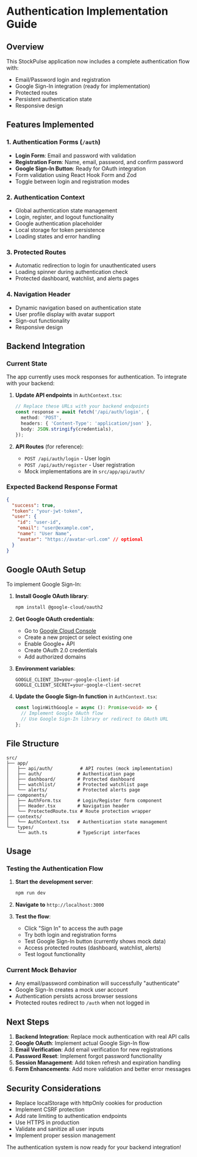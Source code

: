 # Authentication Implementation Guide

## Overview
This StockPulse application now includes a complete authentication flow with:
- Email/Password login and registration
- Google Sign-In integration (ready for implementation)
- Protected routes
- Persistent authentication state
- Responsive design

## Features Implemented

### 1. Authentication Forms (`/auth`)
- **Login Form**: Email and password with validation
- **Registration Form**: Name, email, password, and confirm password
- **Google Sign-In Button**: Ready for OAuth integration
- Form validation using React Hook Form and Zod
- Toggle between login and registration modes

### 2. Authentication Context
- Global authentication state management
- Login, register, and logout functionality
- Google authentication placeholder
- Local storage for token persistence
- Loading states and error handling

### 3. Protected Routes
- Automatic redirection to login for unauthenticated users
- Loading spinner during authentication check
- Protected dashboard, watchlist, and alerts pages

### 4. Navigation Header
- Dynamic navigation based on authentication state
- User profile display with avatar support
- Sign-out functionality
- Responsive design

## Backend Integration

### Current State
The app currently uses mock responses for authentication. To integrate with your backend:

1. **Update API endpoints** in `AuthContext.tsx`:
   ```typescript
   // Replace these URLs with your backend endpoints
   const response = await fetch('/api/auth/login', {
     method: 'POST',
     headers: { 'Content-Type': 'application/json' },
     body: JSON.stringify(credentials),
   });
   ```

2. **API Routes** (for reference):
   - `POST /api/auth/login` - User login
   - `POST /api/auth/register` - User registration
   - Mock implementations are in `src/app/api/auth/`

### Expected Backend Response Format
```json
{
  "success": true,
  "token": "your-jwt-token",
  "user": {
    "id": "user-id",
    "email": "user@example.com",
    "name": "User Name",
    "avatar": "https://avatar-url.com" // optional
  }
}
```

## Google OAuth Setup

To implement Google Sign-In:

1. **Install Google OAuth library**:
   ```bash
   npm install @google-cloud/oauth2
   ```

2. **Get Google OAuth credentials**:
   - Go to [Google Cloud Console](https://console.cloud.google.com/)
   - Create a new project or select existing one
   - Enable Google+ API
   - Create OAuth 2.0 credentials
   - Add authorized domains

3. **Environment variables**:
   ```env
   GOOGLE_CLIENT_ID=your-google-client-id
   GOOGLE_CLIENT_SECRET=your-google-client-secret
   ```

4. **Update the Google Sign-In function** in `AuthContext.tsx`:
   ```typescript
   const loginWithGoogle = async (): Promise<void> => {
     // Implement Google OAuth flow
     // Use Google Sign-In library or redirect to OAuth URL
   };
   ```

## File Structure

```
src/
├── app/
│   ├── api/auth/          # API routes (mock implementation)
│   ├── auth/             # Authentication page
│   ├── dashboard/        # Protected dashboard
│   ├── watchlist/        # Protected watchlist page
│   └── alerts/           # Protected alerts page
├── components/
│   ├── AuthForm.tsx      # Login/Register form component
│   ├── Header.tsx        # Navigation header
│   └── ProtectedRoute.tsx # Route protection wrapper
├── contexts/
│   └── AuthContext.tsx   # Authentication state management
└── types/
    └── auth.ts           # TypeScript interfaces
```

## Usage

### Testing the Authentication Flow

1. **Start the development server**:
   ```bash
   npm run dev
   ```

2. **Navigate to** `http://localhost:3000`

3. **Test the flow**:
   - Click "Sign In" to access the auth page
   - Try both login and registration forms
   - Test Google Sign-In button (currently shows mock data)
   - Access protected routes (dashboard, watchlist, alerts)
   - Test logout functionality

### Current Mock Behavior
- Any email/password combination will successfully "authenticate"
- Google Sign-In creates a mock user account
- Authentication persists across browser sessions
- Protected routes redirect to `/auth` when not logged in

## Next Steps

1. **Backend Integration**: Replace mock authentication with real API calls
2. **Google OAuth**: Implement actual Google Sign-In flow
3. **Email Verification**: Add email verification for new registrations
4. **Password Reset**: Implement forgot password functionality
5. **Session Management**: Add token refresh and expiration handling
6. **Form Enhancements**: Add more validation and better error messages

## Security Considerations

- Replace localStorage with httpOnly cookies for production
- Implement CSRF protection
- Add rate limiting to authentication endpoints
- Use HTTPS in production
- Validate and sanitize all user inputs
- Implement proper session management

The authentication system is now ready for your backend integration!